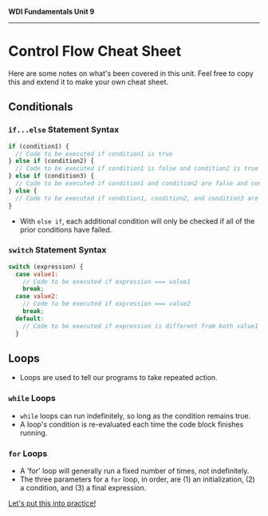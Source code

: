 **WDI Fundamentals Unit 9**

---

# Control Flow Cheat Sheet

Here are some notes on what's been covered in this unit. Feel free to copy this and extend it to make your own cheat sheet.

## Conditionals
### `if...else` Statement Syntax

```javascript
if (condition1) {
  // Code to be executed if condition1 is true
} else if (condition2) {
  // Code to be executed if condition1 is false and condition2 is true
} else if (condition3) {
  // Code to be executed if condition1 and condition2 are false and condition3 is true
} else {
  // Code to be executed if condition1, condition2, and condition3 are false
}
```


* With `else if`, each additional condition will only be checked if all of the prior conditions have failed.

### `switch` Statement Syntax

```javascript
switch (expression) {
  case value1:
    // Code to be executed if expression === value1
    break;
  case value2:
    // Code to be executed if expression === value2
    break;
  default:
    // Code to be executed if expression is different from both value1 and value2
  }
```

## Loops
* Loops are used to tell our programs to take repeated action.

### `while` Loops
* `while` loops can run indefinitely, so long as the condition remains true.
* A loop's condition is re-evaluated each time the code block finishes running.

### `for` Loops
* A 'for' loop will generally run a fixed number of times, not indefinitely.
* The three parameters for a `for` loop, in order, are (1) an initialization, (2) a condition, and (3) a final expression.

[Let's put this into practice!](09_assessment.md)
